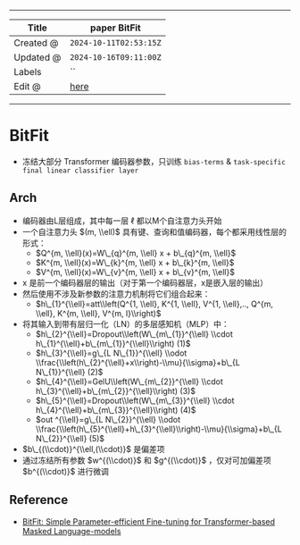 -----

| Title     | paper BitFit                                          |
| --------- | ----------------------------------------------------- |
| Created @ | `2024-10-11T02:53:15Z`                                |
| Updated @ | `2024-10-16T09:11:00Z`                                |
| Labels    | \`\`                                                  |
| Edit @    | [here](https://github.com/junxnone/aiwiki/issues/478) |

-----

# BitFit

  - 冻结大部分 Transformer 编码器参数，只训练 `bias-terms` & `task-specific final
    linear classifier layer`

## Arch

  - 编码器由L层组成，其中每一层 ℓ 都以M个自注意力头开始
  - 一个自注意力头 $(m, \\ell)$ 具有键、查询和值编码器，每个都采用线性层的形式：
      - $Q^{m, \\ell}(x)=W\_{q}^{m, \\ell} x + b\_{q}^{m, \\ell}$
      - $K^{m, \\ell}(x)=W\_{k}^{m, \\ell} x + b\_{k}^{m, \\ell}$
      - $V^{m, \\ell}(x)=W\_{v}^{m, \\ell} x + b\_{v}^{m, \\ell}$
  - x 是前一个编码器层的输出（对于第一个编码器层，x是嵌入层的输出）
  - 然后使用不涉及新参数的注意力机制将它们组合起来：
      - $h\_{1}^{\\ell}=att\\left(Q^{1, \\ell}, K^{1, \\ell}, V^{1,
        \\ell},.., Q^{m, \\ell}, K^{m, \\ell}, V^{m, l}\\right)$
  - 将其输入到带有层归一化（LN）的多层感知机（MLP）中：
      - $h\_{2}^{\\ell}=Dropout\\left(W\_{m\_{1}}^{\\ell} \\cdot
        h\_{1}^{\\ell}+b\_{m\_{1}}^{\\ell}\\right) (1)$
      - $h\_{3}^{\\ell}=g\_{L N\_{1}}^{\\ell} \\odot
        \\frac{\\left(h\_{2}^{\\ell}+x\\right)-\\mu}{\\sigma}+b\_{L
        N\_{1}}^{\\ell} (2)$
      - $h\_{4}^{\\ell}=GelU\\left(W\_{m\_{2}}^{\\ell} \\cdot
        h\_{3}^{\\ell}+b\_{m\_{2}}^{\\ell}\\right) (3)$
      - $h\_{5}^{\\ell}=Dropout\\left(W\_{m\_{3}}^{\\ell} \\cdot
        h\_{4}^{\\ell}+b\_{m\_{3}}^{\\ell}\\right) (4)$
      - $out ^{\\ell}=g\_{L N\_{2}}^{\\ell} \\odot
        \\frac{\\left(h\_{5}^{\\ell}+h\_{3}^{\\ell}\\right)-\\mu}{\\sigma}+b\_{L
        N\_{2}}^{\\ell} (5)$
  - $b\_{(\\cdot)}^{\\ell,(\\cdot)}$ 是偏差项
  - 通过冻结所有参数 $w^{(\\cdot)}$ 和 $g^{(\\cdot)}$ ，仅对可加偏差项 $b^{(\\cdot)}$
    进行微调

## Reference

  - [BitFit: Simple Parameter-efficient Fine-tuning for
    Transformer-based Masked
    Language-models](https://arxiv.org/abs/2106.10199)
